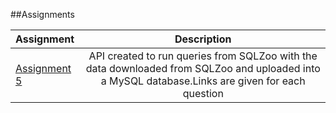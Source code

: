 ##Assignments

|Assignment|Description |
|:---------|:------------:|
|<a href="http://localhost:8001/">Assignment 5</a>| API created to run queries from SQLZoo with the data downloaded from SQLZoo and uploaded into a MySQL database.Links are given for each question|
